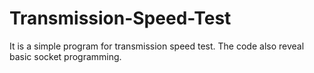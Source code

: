 # Transmission-Speed-Test
It is a simple program for transmission speed test. The code also reveal basic socket programming.
